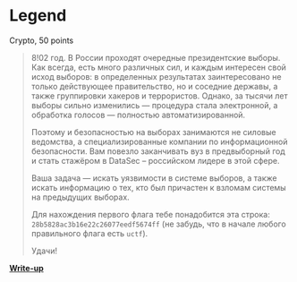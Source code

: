 # Legend

Crypto, 50 points

> 8!02 год. В России проходят очередные президентские выборы. Как всегда, есть много различных сил, и каждым интересен свой исход выборов: в определенных результатах заинтересовано не только действующее правительство, но и соседние державы, а также группировки хакеров и террористов. Однако, за тысячи лет выборы сильно изменились — процедура стала электронной, а обработка голосов — полностью автоматизированной.
>
> Поэтому и безопасностью на выборах занимаются не силовые ведомства, а специализированные компании по информационной безопасности. Вам повезло заканчивать вуз в предвыборный год и стать стажёром в DataSec – российском лидере в этой сфере.
>
> Ваша задача — искать уязвимости в системе выборов, а также искать информацию о тех, кто был причастен к взломам системы на предыдущих выборах.
>
> Для нахождения первого флага тебе понадобится эта строка: `28b5828ac3b16e22c26077eedf5674ff` (не забудь, что в начале любого правильного флага есть `uctf`).
>
> Удачи!

**[Write-up](https://github.com/upmlctf/2017-summer/blob/master/legend/WRITEUP.md)**
